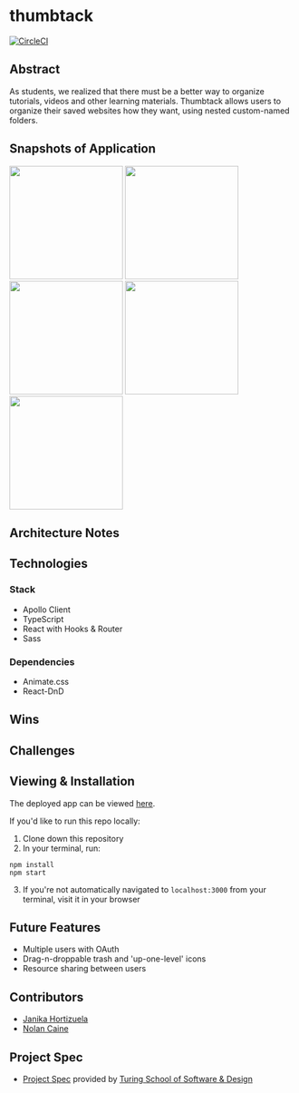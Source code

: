 # thumbtack

[![CircleCI](https://circleci.com/gh/thumbtack-turing/thumbtack_ui/tree/main.svg?style=svg)](https://circleci.com/gh/thumbtack-turing/thumbtack_ui/tree/main)

## Abstract

As students, we realized that there must be a better way to organize tutorials, videos and other learning materials. Thumbtack allows users to organize their saved websites how they want, using nested custom-named folders.

## Snapshots of Application

<img src='https://thumbtack-ui.herokuapp.com/static/media/recording1.aeb83050.gif' height='200' width='auto' /> <img src='https://thumbtack-ui.herokuapp.com/static/media/recording2.4a76bde0.gif' height='200' width='auto' />
<img src='https://media.giphy.com/media/4fxlnXmbAspCXzKf5r/giphy.gif' height='200' width='auto' /> <img src='https://media.giphy.com/media/Cl6l2Iybdl4FOFHtvu/giphy.gif' height='200' width='auto' /> <img src='https://media.giphy.com/media/olAcL55ASGhlKWOaHu/giphy.gif' height='200' width='auto' />

## Architecture Notes

## Technologies

### Stack

- Apollo Client
- TypeScript
- React with Hooks & Router
- Sass

### Dependencies

- Animate.css
- React-DnD

## Wins

## Challenges

## Viewing & Installation

The deployed app can be viewed [here](https://thumbtack-ui.herokuapp.com/).

If you'd like to run this repo locally:

1. Clone down this repository
2. In your terminal, run:
  ```
  npm install
  npm start
  ```
3. If you're not automatically navigated to `localhost:3000` from your terminal, visit it in your browser

## Future Features

- Multiple users with OAuth
- Drag-n-droppable trash and 'up-one-level' icons
- Resource sharing between users

## Contributors

- [Janika Hortizuela](https://github.com/jhortizu01)
- [Nolan Caine](https://github.com/n0land0)

## Project Spec
- [Project Spec](https://mod4.turing.edu/projects/capstone/) provided by [Turing School of Software & Design](https://turing.edu/)

